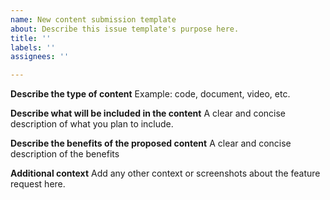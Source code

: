 ```yaml
---
name: New content submission template
about: Describe this issue template's purpose here.
title: ''
labels: ''
assignees: ''

---
```


**Describe the type of content**
Example: code, document, video, etc.

**Describe what will be included in the content**
A clear and concise description of what you plan to include.

**Describe the benefits of the proposed content**
A clear and concise description of the benefits

**Additional context**
Add any other context or screenshots about the feature request here.
